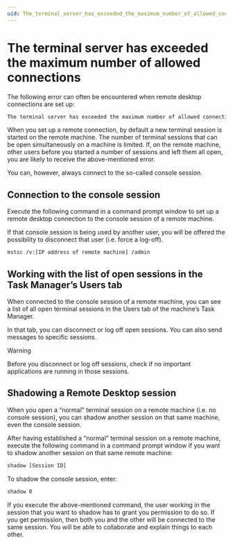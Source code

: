 ```yaml
---
uid: The_terminal_server_has_exceeded_the_maximum_number_of_allowed_connections
---
```


# The terminal server has exceeded the maximum number of allowed connections

The following error can often be encountered when remote desktop connections are set up:

```txt
The terminal server has exceeded the maximum number of allowed connections
```

When you set up a remote connection, by default a new terminal session is started on the remote machine. The number of terminal sessions that can be open simultaneously on a machine is limited. If, on the remote machine, other users before you started a number of sessions and left them all open, you are likely to receive the above-mentioned error.

You can, however, always connect to the so-called console session.

## Connection to the console session

Execute the following command in a command prompt window to set up a remote desktop connection to the console session of a remote machine.

If that console session is being used by another user, you will be offered the possibility to disconnect that user (i.e. force a log-off).

```txt
mstsc /v:[IP address of remote machine] /admin
```

## Working with the list of open sessions in the Task Manager’s Users tab

When connected to the console session of a remote machine, you can see a list of all open terminal sessions in the Users tab of the machine’s Task Manager.

In that tab, you can disconnect or log off open sessions. You can also send messages to specific sessions.

> [!WARNING]
> Before you disconnect or log off sessions, check if no important applications are running in those sessions.

## Shadowing a Remote Desktop session

When you open a “normal” terminal session on a remote machine (i.e. no console session), you can shadow another session on that same machine, even the console session.

After having established a “normal” terminal session on a remote machine, execute the following command in a command prompt window if you want to shadow another session on that same remote machine:

```txt
shadow [Session ID]
```

To shadow the console session, enter:

```txt
shadow 0
```

If you execute the above-mentioned command, the user working in the session that you want to shadow has to grant you permission to do so. If you get permission, then both you and the other will be connected to the same session. You will be able to collaborate and explain things to each other.
